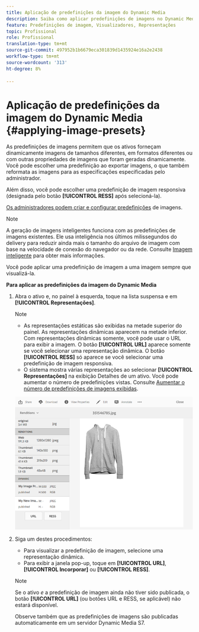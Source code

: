 ```yaml
---
title: Aplicação de predefinições da imagem do Dynamic Media
description: Saiba como aplicar predefinições de imagens no Dynamic Media.
feature: Predefinições de imagem, Visualizadores, Representações
topic: Profissional
role: Profissional
translation-type: tm+mt
source-git-commit: 497952b1b6679eca301839d1435924e16a2e2438
workflow-type: tm+mt
source-wordcount: '313'
ht-degree: 8%

---
```



# Aplicação de predefinições da imagem do Dynamic Media {#applying-image-presets}

As predefinições de imagens permitem que os ativos forneçam dinamicamente imagens de tamanhos diferentes, em formatos diferentes ou com outras propriedades de imagens que foram geradas dinamicamente. Você pode escolher uma predefinição ao exportar imagens, o que também reformata as imagens para as especificações especificadas pelo administrador.

Além disso, você pode escolher uma predefinição de imagem responsiva (designada pelo botão **[!UICONTROL RESS]** após selecioná-la).

[Os administradores podem criar e configurar predefinições](managing-image-presets.md) de imagens.

>[!NOTE]
>
>A geração de imagens inteligentes funciona com as predefinições de imagens existentes. Ele usa inteligência nos últimos milissegundos do delivery para reduzir ainda mais o tamanho do arquivo de imagem com base na velocidade de conexão do navegador ou da rede. Consulte [Imagem inteligente](imaging-faq.md) para obter mais informações.

Você pode aplicar uma predefinição de imagem a uma imagem sempre que visualizá-la.

**Para aplicar as predefinições da imagem do Dynamic Media**

1. Abra o ativo e, no painel à esquerda, toque na lista suspensa e em **[!UICONTROL Representações]**.

   >[!NOTE]
   >
   >* As representações estáticas são exibidas na metade superior do painel. As representações dinâmicas aparecem na metade inferior. Com representações dinâmicas somente, você pode usar o URL para exibir a imagem. O botão **[!UICONTROL URL]** aparece somente se você selecionar uma representação dinâmica. O botão **[!UICONTROL RESS]** só aparece se você selecionar uma predefinição de imagem responsiva.
      >
      >
   * O sistema mostra várias representações ao selecionar **[!UICONTROL Representações]** na exibição Detalhes de um ativo. Você pode aumentar o número de predefinições vistas. Consulte [Aumentar o número de predefinições de imagens exibidas](managing-image-presets.md#increasing-or-decreasing-the-number-of-image-presets-that-display).


   ![chlimage_1-208](assets/chlimage_1-208.png)

1. Siga um destes procedimentos:

   * Para visualizar a predefinição de imagem, selecione uma representação dinâmica.
   * Para exibir a janela pop-up, toque em **[!UICONTROL URL]**, **[!UICONTROL Incorporar]** ou **[!UICONTROL RESS]**.

   >[!NOTE]
   >
   >Se o ativo *e* a predefinição de imagem ainda não tiver sido publicada, o botão **[!UICONTROL URL]** (ou botões URL e RESS, se aplicável) não estará disponível.
   >
   >Observe também que as predefinições de imagens são publicadas automaticamente em um servidor Dynamic Media S7.


